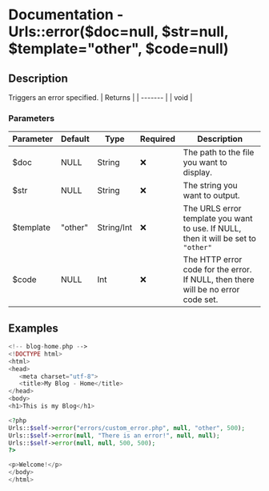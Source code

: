 # Documentation - Urls::error($doc=null, $str=null, $template="other", $code=null)
## Description
Triggers an error specified.
| Returns |
| ------- |
|  void   |

### Parameters
| Parameter | Default |  Type  |      Required      | Description |
| --------- | ------- | ------ | ------------------ | ----------- |
|   $doc    | NULL    | String | :x:                | The path to the file you want to display. |
|   $str    | NULL    | String | :x:                | The string you want to output. |
| $template | "other" | String/Int | :x:                | The URLS error template you want to use. If NULL, then it will be set to `"other"` |
|   $code   |   NULL  |  Int   | :x:                | The HTTP error code for the error. If NULL, then there will be no error code set. |
## Examples
```PHP
<!-- blog-home.php -->
<!DOCTYPE html>
<html>
<head>
   <meta charset="utf-8">
   <title>My Blog - Home</title>
</head>
<body>
<h1>This is my Blog</h1>

<?php
Urls::$self->error("errors/custom_error.php", null, "other", 500);
Urls::$self->error(null, "There is an error!", null, null);
Urls::$self->error(null, null, 500, 500);
?>

<p>Welcome!</p>
</body>
</html>
```

